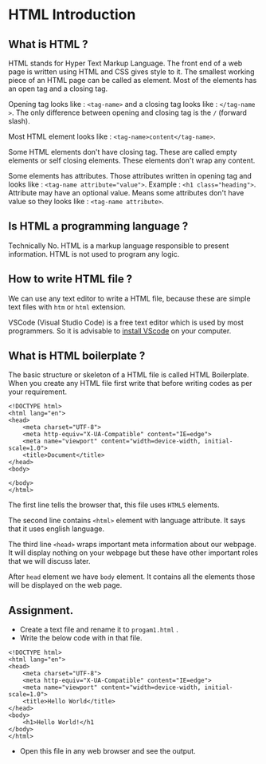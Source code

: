 # HTML Introduction

## What is HTML ?
HTML stands for Hyper Text Markup Language. The front end of a web page is written using HTML and CSS gives style to it. The smallest working piece of an HTML page can be called as element. Most of the elements has an open tag and a closing tag. 

Opening tag looks like : `<tag-name>` and a closing tag looks like : `</tag-name >`. The only difference between opening and closing tag is the `/` (forward slash).

Most HTML element looks like : `<tag-name>content</tag-name>`.

Some HTML elements don't have closing tag. These are called empty elements or self closing elements. These elements don't wrap any content.

Some elements has attributes. Those attributes written in opening tag and looks like : `<tag-name attribute="value">`. Example : `<h1 class="heading">`. Attribute may have an optional value. Means some attributes don't have value so they looks like : `<tag-name attribute>`.

## Is HTML a programming language ?
Technically No. HTML is a markup language responsible to present information. HTML is not used to program any logic.

## How to write HTML file ?
We can use any text editor to write a HTML file, because these are simple text files with `htm` or `html` extension.

VSCode (Visual Studio Code) is a free text editor which is used by most programmers. So it is advisable to [install VScode](https://code.visualstudio.com/docs/setup/windows) on your computer. 

## What is HTML boilerplate ?
The basic structure or skeleton of a HTML file is called HTML Boilerplate. When you create any HTML file first write that before writing codes as per your requirement.
```
<!DOCTYPE html>
<html lang="en">
<head>
    <meta charset="UTF-8">
    <meta http-equiv="X-UA-Compatible" content="IE=edge">
    <meta name="viewport" content="width=device-width, initial-scale=1.0">
    <title>Document</title>
</head>
<body>
    
</body>
</html>
```
The first line tells the browser that, this file uses `HTML5` elements. 

The second line contains `<html>` element with language attribute. It says that it uses english language.

The third line `<head>` wraps important meta information about our webpage. It will display nothing on your webpage but these have other important roles that we will discuss later.

After `head` element we have `body` element. It contains all the elements those will be displayed on the web page.

## Assignment.

- Create a text file and rename it to `progam1.html` .
- Write the below code with in that file.
```
<!DOCTYPE html>
<html lang="en">
<head>
    <meta charset="UTF-8">
    <meta http-equiv="X-UA-Compatible" content="IE=edge">
    <meta name="viewport" content="width=device-width, initial-scale=1.0">
    <title>Hello World</title>
</head>
<body>
    <h1>Hello World!</h1
</body>
</html>
```
- Open this file in any web browser and see the output.









